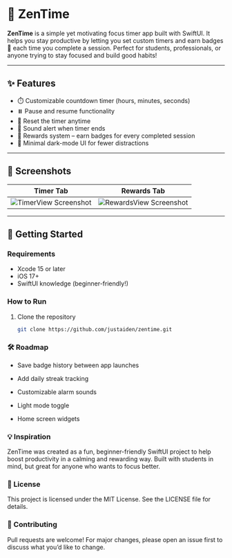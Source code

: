 # 🧘 ZenTime

**ZenTime** is a simple yet motivating focus timer app built with SwiftUI. It helps you stay productive by letting you set custom timers and earn badges 🏅 each time you complete a session. Perfect for students, professionals, or anyone trying to stay focused and build good habits!

---

## ✨ Features

- ⏱️ Customizable countdown timer (hours, minutes, seconds)
- ⏸️ Pause and resume functionality
- 🔁 Reset the timer anytime
- 🔔 Sound alert when timer ends
- 🏅 Rewards system – earn badges for every completed session
- 🌌 Minimal dark-mode UI for fewer distractions

---

## 📸 Screenshots

| Timer Tab | Rewards Tab |
|-----------|-------------|
| ![TimerView Screenshot](https://github.com/user-attachments/assets/d5af989f-bf19-4d9a-bbd4-cfcb347ccb69) | ![RewardsView Screenshot](https://github.com/user-attachments/assets/6ca5b266-9796-4918-82d1-fd392ce81350) |


---

## 🚀 Getting Started

### Requirements

- Xcode 15 or later
- iOS 17+
- SwiftUI knowledge (beginner-friendly!)

### How to Run

1. Clone the repository  
   ```bash
   git clone https://github.com/justaiden/zentime.git
   

### 🛠️ Roadmap

- Save badge history between app launches

- Add daily streak tracking

- Customizable alarm sounds

- Light mode toggle

- Home screen widgets

### 💡 Inspiration
ZenTime was created as a fun, beginner-friendly SwiftUI project to help boost productivity in a calming and rewarding way. Built with students in mind, but great for anyone who wants to focus better.

### 📄 License
This project is licensed under the MIT License. See the LICENSE file for details.

### 🙌 Contributing
Pull requests are welcome! For major changes, please open an issue first to discuss what you’d like to change.


